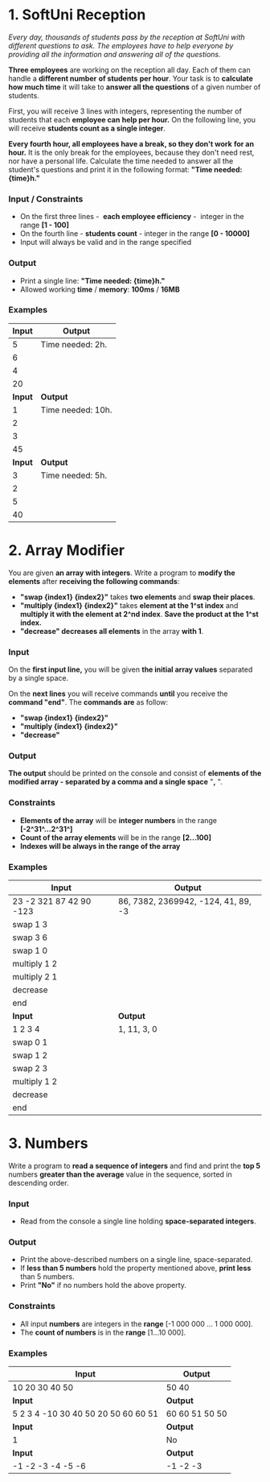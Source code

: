 # 1. SoftUni Reception

*Every day, thousands of students pass by the reception at SoftUni with different questions to ask. The employees have to help everyone by providing 
all the information and answering all of the questions.*

**Three employees** are working on the reception all day. Each of them can handle a **different number** **of students** **per hour**. 
Your task is to **calculate how much time** it will take to **answer all the questions** of a given number of students.

First, you will receive 3 lines with integers, representing the number of students that each **employee can** **help per hour.** 
On the following line, you will receive **students count as a single integer**.

**Every fourth hour, all employees have a break, so they don't work** **for an hour.** It is the only break for the employees, because they don't need rest, 
nor have a personal life. Calculate the time needed to answer all the student's questions and print it in the following format: **"Time needed: {time}h."**

### Input / Constraints

- On the first three lines -  **each employee efficiency** -  integer in the range **[1 - 100]**
- On the fourth line - **students count** - integer in the range **[0 - 10000]**
- Input will always be valid and in the range specified

### Output

- Print a single line: **"Time needed: {time}h."**
- Allowed working **time** / **memory**: **100ms** / **16MB**

### Examples

| **Input** | **Output** |   
| --- | --- |
| 5  | Time needed: 2h.|
| 6  |
| 4  |
| 20 |
| **Input** | **Output** |   
| 1  | Time needed: 10h. |
| 2  |
| 3  |
| 45 |
| **Input** | **Output** |   
| 3  | Time needed: 5h. |
| 2  |
| 5  |
| 40 |

# 2. Array Modifier

You are given **an array with integers**. Write a program to **modify the elements** after **receiving the following commands**:

- **"swap {index1} {index2}"** takes **two elements** and **swap their places**.
- **"multiply {index1} {index2}"** takes **element at the 1^st index** and **multiply it with the element at 2^nd index**. **Save the product at the 1^st index.**
- **"decrease" decreases all elements** in the array **with 1**.

### Input

On the **first input line,** you will be given **the initial array values** separated by a single space.

On the **next lines** you will receive commands **until** you receive the **command "end"**. The **commands are** as follow:

- **"swap {index1} {index2}"**
- **"multiply {index1} {index2}"**
- **"decrease"**

### Output

**The output** should be printed on the console and consist of **elements of the modified array - separated by a comma and a single space** "**,** ".

### Constraints

- **Elements of the array** will be **integer numbers** in the range **[-2^31^...2^31^]**
- **Count of the array elements** will be in the range **[2...100]**
- **Indexes will be always in the range of the array**

### Examples

| **Input** | **Output** |   
| --- | --- |
| 23 -2 321 87 42 90 -123 | 86, 7382, 2369942, -124, 41, 89, -3 |
| swap 1 3                |
| swap 3 6                |
| swap 1 0                |
| multiply 1 2            |
| multiply 2 1            |
| decrease                |
| end                     |
| **Input** | **Output** | 
| 1 2 3 4      | 1, 11, 3, 0 |
| swap 0 1     | 
| swap 1 2     |
| swap 2 3     |
| multiply 1 2 |
| decrease     |
| end          |

# 3. Numbers

Write a program to **read a sequence of integers** and find and print the **top 5** numbers **greater than the average** value in the sequence, sorted in descending order.

### Input

- Read from the console a single line holding **space-separated integers**.

### Output

- Print the above-described numbers on a single line, space-separated.
- If **less than 5 numbers** hold the property mentioned above, **print less** than 5 numbers.
- Print **"No"** if no numbers hold the above property.

### Constraints

- All input **numbers** are integers in the **range** [-1 000 000 ... 1 000 000].
- The **count of numbers** is in the **range** [1...10 000].

### Examples

| **Input** | **Output** |   
| --- | --- |
| 10 20 30 40 50 | 50 40 |
| **Input** | **Output** | 
| 5 2 3 4 -10 30 40 50 20 50 60 60 51 | 60 60 51 50 50 |
| **Input** | **Output** | 
| 1 | No |
| **Input** | **Output** | 
| -1 -2 -3 -4 -5 -6 | -1 -2 -3 |
